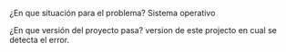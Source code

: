 ¿En que situación para el problema?
  Sistema operativo

¿En que versión del proyecto pasa?
  version de este projecto en cual se detecta el error.
